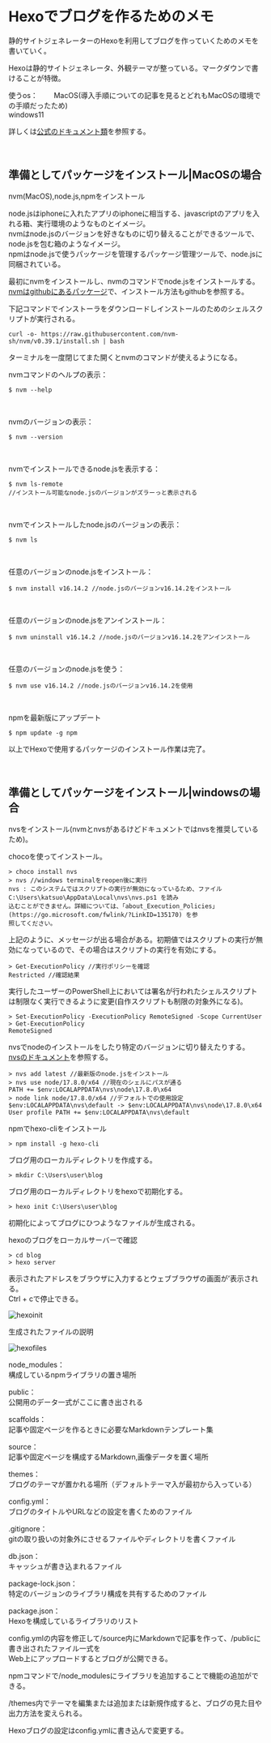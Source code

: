 # Hexoでブログを作るためのメモ

静的サイトジェネレーターのHexoを利用してブログを作っていくためのメモを書いていく。

Hexoは静的サイトジェネレータ、外観テーマが整っている。マークダウンで書けることが特徴。

使うos：　　
MacOS(導入手順についての記事を見るとどれもMacOSの環境での手順だったため)  
windows11

詳しくは[公式のドキュメント類](https://hexo.io/docs/)を参照する。

<br />

## 準備としてパッケージをインストール|MacOSの場合

nvm(MacOS),node.js,npmをインストール

node.jsはiphoneに入れたアプリのiphoneに相当する、javascriptのアプリを入れる箱、実行環境のようなものとイメージ。  
nvmはnode.jsのバージョンを好きなものに切り替えることができるツールで、node.jsを包む箱のようなイメージ。  
npmはnode.jsで使うパッケージを管理するパッケージ管理ツールで、node.jsに同梱されている。  

最初にnvmをインストールし、nvmのコマンドでnode.jsをインストールする。
[nvmはgithubにあるパッケージ](https://github.com/nvm-sh/nvm)で、インストール方法もgithubを参照する。

下記コマンドでインストーラをダウンロードしインストールのためのシェルスクリプトが実行される。

```
curl -o- https://raw.githubusercontent.com/nvm-sh/nvm/v0.39.1/install.sh | bash
```

ターミナルを一度閉じてまた開くとnvmのコマンドが使えるようになる。  

nvmコマンドのヘルプの表示：  

```
$ nvm --help
```

<br />

nvmのバージョンの表示：

```
$ nvm --version
```

<br />

nvmでインストールできるnode.jsを表示する：

```
$ nvm ls-remote
//インストール可能なnode.jsのバージョンがズラーっと表示される
```

<br />

nvmでインストールしたnode.jsのバージョンの表示：

```
$ nvm ls
```

<br />

任意のバージョンのnode.jsをインストール：

```
$ nvm install v16.14.2 //node.jsのバージョンv16.14.2をインストール
```

<br />

任意のバージョンのnode.jsをアンインストール：

```
$ nvm uninstall v16.14.2 //node.jsのバージョンv16.14.2をアンインストール
```

<br />

任意のバージョンのnode.jsを使う：

```
$ nvm use v16.14.2 //node.jsのバージョンv16.14.2を使用
```

<br />

npmを最新版にアップデート

```
$ npm update -g npm
```

以上でHexoで使用するパッケージのインストール作業は完了。

<br />

## 準備としてパッケージをインストール|windowsの場合

nvsをインストール(nvmとnvsがあるけどドキュメントではnvsを推奨しているため)。

chocoを使ってインストール。

```
> choco install nvs
> nvs //windows terminalをreopen後に実行
nvs : このシステムではスクリプトの実行が無効になっているため、ファイル C:\Users\katsuo\AppData\Local\nvs\nvs.ps1 を読み
込むことができません。詳細については、「about_Execution_Policies」(https://go.microsoft.com/fwlink/?LinkID=135170) を参
照してください。
```

上記のように、メッセージが出る場合がある。初期値ではスクリプトの実行が無効になっているので、その場合はスクリプトの実行を有効にする。

```
> Get-ExecutionPolicy //実行ポリシーを確認
Restricted //確認結果
```

実行したユーザーのPowerShell上においては署名が行われたシェルスクリプトは制限なく実行できるように変更(自作スクリプトも制限の対象外になる)。

```
> Set-ExecutionPolicy -ExecutionPolicy RemoteSigned -Scope CurrentUser
> Get-ExecutionPolicy
RemoteSigned
```

nvsでnodeのインストールをしたり特定のバージョンに切り替えたりする。  
[nvsのドキュメント](https://github.com/jasongin/nvs/)を参照する。


```
> nvs add latest //最新版のnode.jsをインストール
> nvs use node/17.8.0/x64 //現在のシェルにパスが通る
PATH += $env:LOCALAPPDATA\nvs\node\17.8.0\x64
> node link node/17.8.0/x64 //デフォルトでの使用設定
$env:LOCALAPPDATA\nvs\default -> $env:LOCALAPPDATA\nvs\node\17.8.0\x64
User profile PATH += $env:LOCALAPPDATA\nvs\default
```

npmでhexo-cliをインストール

```
> npm install -g hexo-cli
```

ブログ用のローカルディレクトリを作成する。

```
> mkdir C:\Users\user\blog
```

ブログ用のローカルディレクトリをhexoで初期化する。

```
> hexo init C:\Users\user\blog
```

初期化によってブログにひつようなファイルが生成される。

hexoのブログをローカルサーバーで確認

```
> cd blog
> hexo server
```

表示されたアドレスをブラウザに入力するとウェブブラウザの画面が’表示される。  
Ctrl + cで停止できる。

![hexoinit](https://user-images.githubusercontent.com/43819429/164973954-3b628254-ae0f-4a1b-b39d-50f9ba22ee71.png)

生成されたファイルの説明

![hexofiles](https://user-images.githubusercontent.com/43819429/164974134-ff7c0a34-5d12-41c1-a8e9-7bc5d1f8c63d.png)

node_modules：  
構成しているnpmライブラリの置き場所

public：  
公開用のデータ一式がここに書き出される

scaffolds：  
記事や固定ページを作るときに必要なMarkdownテンプレート集

source：  
記事や固定ページを構成するMarkdown,画像データを置く場所

themes：  
ブログのテーマが置かれる場所（デフォルトテーマ入が最初から入っている）

config.yml：  
ブログのタイトルやURLなどの設定を書くためのファイル

.gitignore：  
gitの取り扱いの対象外にさせるファイルやディレクトリを書くファイル

db.json：  
キャッシュが書き込まれるファイル

package-lock.json：  
特定のバージョンのライブラリ構成を共有するためのファイル

package.json：  
Hexoを構成しているライブラリのリスト

config.ymlの内容を修正して/source内にMarkdownで記事を作って、/publicに書き出されたファイル一式を  
Web上にアップロードするとブログが公開できる。

npmコマンドで/node_modulesにライブラリを追加することで機能の追加ができる。

/themes内でテーマを編集または追加または新規作成すると、ブログの見た目や出力方法を変えられる。

Hexoブログの設定はconfig.ymlに書き込んで変更する。
